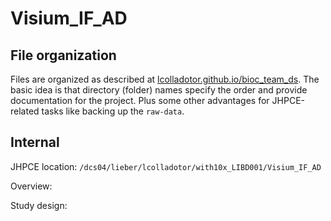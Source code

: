 # Visium_IF_AD

## File organization

Files are organized as described at [lcolladotor.github.io/bioc_team_ds](https://lcolladotor.github.io/bioc_team_ds/organizing-your-work.html#.Yfm-Q-rMJD8). The basic idea is that directory (folder) names specify the order and provide documentation for the project. Plus some other advantages for JHPCE-related tasks like backing up the `raw-data`.

## Internal

JHPCE location: `/dcs04/lieber/lcolladotor/with10x_LIBD001/Visium_IF_AD`


Overview:







Study design:
